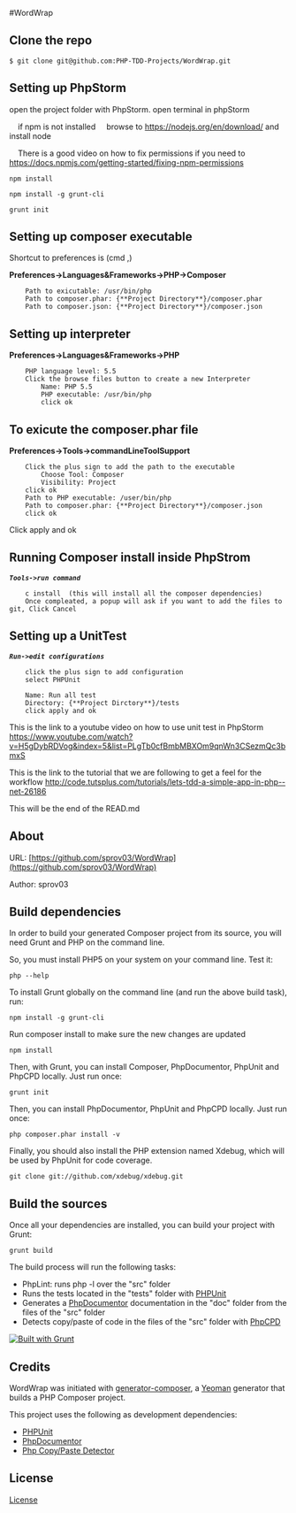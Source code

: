 #WordWrap

## Clone the repo
```
$ git clone git@github.com:PHP-TDD-Projects/WordWrap.git
```

## Setting up PhpStorm

open the project folder with PhpStorm.
open terminal in phpStorm

&nbsp;&nbsp;&nbsp;    if npm is not installed 
&nbsp;&nbsp;&nbsp;    browse to https://nodejs.org/en/download/ and install node
    
&nbsp;&nbsp;&nbsp;   There is a good video on how to fix permissions if you need to 
&nbsp;&nbsp;&nbsp;   https://docs.npmjs.com/getting-started/fixing-npm-permissions 

```
npm install

npm install -g grunt-cli

grunt init
```

## Setting up composer executable
Shortcut to preferences is (cmd ,)

**Preferences->Languages&Frameworks->PHP->Composer**
```
    Path to exicutable: /usr/bin/php
    Path to composer.phar: {**Project Directory**}/composer.phar
    Path to composer.json: {**Project Directory**}/composer.json
```

## Setting up interpreter

**Preferences->Languages&Frameworks->PHP**
```
    PHP language level: 5.5
    Click the browse files button to create a new Interpreter
        Name: PHP 5.5
        PHP executable: /usr/bin/php
        click ok
```
 
## To exicute the composer.phar file

**Preferences->Tools->commandLineToolSupport**
```
    Click the plus sign to add the path to the executable
        Choose Tool: Composer
        Visibility: Project
    click ok
    Path to PHP executable: /user/bin/php
    Path to composer.phar: {**Project Directory**}/composer.json
    click ok
```
Click apply and ok

## Running Composer install inside PhpStrom

**_`Tools->run command`_**
```
    c install  (this will install all the composer dependencies)
    Once compleated, a popup will ask if you want to add the files to git, Click Cancel
``` 

## Setting up a UnitTest

**_`Run->edit configurations`_**
```
    click the plus sign to add configuration
    select PHPUnit

    Name: Run all test
    Directory: {**Project Dirctory**}/tests
    click apply and ok
```

This is the link to a youtube video on how to use unit test in PhpStorm
https://www.youtube.com/watch?v=H5gDybRDVog&index=5&list=PLgTb0cfBmbMBXOm9qnWn3CSezmQc3bmxS

This is the link to the tutorial that we are following to get a feel for the workflow
http://code.tutsplus.com/tutorials/lets-tdd-a-simple-app-in-php--net-26186


This will be the end of  the READ.md












About
--------------

URL: [https://github.com/sprov03/WordWrap](https://github.com/sprov03/WordWrap)

Author: sprov03



Build dependencies
--------------

In order to build your generated Composer project from its source, you will need Grunt and PHP on the command line.

So, you must install PHP5 on your system on your command line. Test it:

```
php --help
```


To install Grunt globally on the command line (and run the above build task), run:

```
npm install -g grunt-cli
```

Run composer install to make sure the new changes are updated

```
npm install
```


Then, with Grunt, you can install Composer, PhpDocumentor, PhpUnit and PhpCPD locally. Just run once:

```
grunt init
```

Then, you can install PhpDocumentor, PhpUnit and PhpCPD locally. Just run once:

```
php composer.phar install -v
```

Finally, you should also install the PHP extension named Xdebug, which will be used by PhpUnit for code coverage.

```
git clone git://github.com/xdebug/xdebug.git
```


Build the sources
--------------

Once all your dependencies are installed, you can build your project with Grunt:

```
grunt build
```

The build process will run the following tasks:

* PhpLint: runs php -l over the "src" folder
* Runs the tests located in the "tests" folder with [PHPUnit](http://phpunit.de/)
* Generates a [PhpDocumentor](http://phpdoc.org) documentation in the "doc" folder from the files of the "src" folder
* Detects copy/paste of code in the files of the "src" folder with [PhpCPD](https://github.com/sebastianbergmann/phpcpd)

[![Built with Grunt](https://cdn.gruntjs.com/builtwith.png)](http://gruntjs.com/)






Credits
--------------

WordWrap was initiated with [generator-composer](https://github.com/T1st3/generator-composer), a [Yeoman](http://yeoman.io) generator that builds a PHP Composer project.

This project uses the following as development dependencies:

* [PHPUnit](http://phpunit.de/)
* [PhpDocumentor](http://phpdoc.org)
* [Php Copy/Paste Detector](https://github.com/sebastianbergmann/phpcpd)


License
--------------

[License](https://github.com/sprov03/WordWrap/blob/master/LICENSE)
